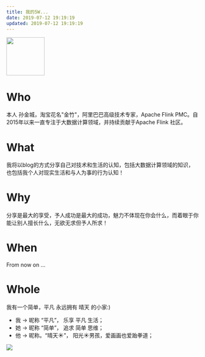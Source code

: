 ```yaml
---
title: 我的5W...
date: 2019-07-12 19:19:19
updated: 2019-07-12 19:19:19
---
```


<img src="avatar.gif" width = "100" height = "100" div align=center />

# Who
本人 孙金城，淘宝花名"金竹"，阿里巴巴高级技术专家，Apache Flink PMC。自2015年以来一直专注于大数据计算领域，并持续贡献于Apache Flink 社区。 

# What
我将以blog的方式分享自己对技术和生活的认知，包括大数据计算领域的知识，也包括我个人对现实生活和与人为事的行为认知！

# Why
分享是最大的享受，予人成功是最大的成功，魅力不体现在你会什么，而着眼于你能让别人擅长什么，无欲无求但予人所求！

# When
 From now on ...

# Whole
 我有一个简单，平凡 永远拥有 晴天 的小家:)

 - 我 -> 昵称 “平凡”， 乐享 平凡 生活；
 - 她 -> 昵称 “简单”， 追求 简单 思维；
 - 他 -> 昵称。“晴天☀️”， 阳光☀️男孩，爱画画也爱跆拳道；

![](family.jpg)

